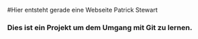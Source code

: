 #Hier entsteht gerade eine Webseite Patrick Stewart
### Dies ist ein Projekt um dem Umgang mit Git zu lernen.
